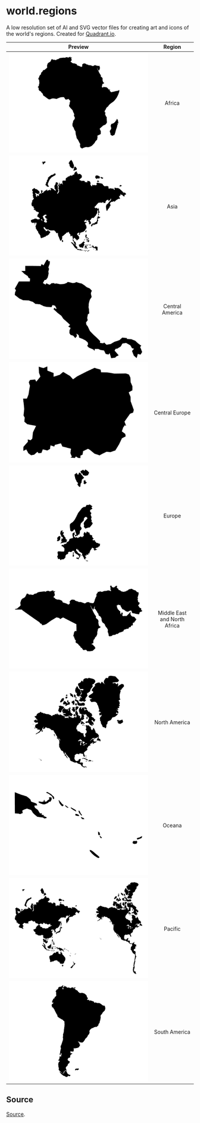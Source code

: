 world.regions
=============

A low resolution set of AI and SVG vector files for creating art and icons of the world's regions. Created for [Quadrant.io](http://www.quadrant.io "Quadrant.io").

Preview                                                         | Region
--------------------------------------------------------------- | :---------------------------:
![](png/wr.scaled_africa.png?raw=true "")                       | Africa
![](png/wr.scaled_asia.png?raw=true "")                         | Asia
![](png/wr.scaled_central_america.png?raw=true "")              | Central America
![](png/wr.scaled_central_europe.png?raw=true "")               | Central Europe
![](png/wr.scaled_europe.png?raw=true "")                       | Europe
![](png/wr.scaled_middle_east_and_north_africa.png?raw=true "") | Middle East and North Africa
![](png/wr.scaled_north_america.png?raw=true "")                | North America
![](png/wr.scaled_oceana.png?raw=true "")                       | Oceana
![](png/wr.scaled_pacific.png?raw=true "")                      | Pacific
![](png/wr.scaled_south_america.png?raw=true "")                | South America

Source
------
[Source](http://www.amcharts.com/svg-maps/?map=world "AmCharts Free SVG Maps").
